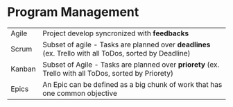 # Program Management

|||
|---|---|
| Agile | Project develop syncronized with **feedbacks**
| Scrum | Subset of agile - Tasks are planned over **deadlines** (ex. Trello with all ToDos, sorted by Deadline)
| Kanban | Subset of Agile - Tasks are planned over **priorety** (ex. Trello with all ToDos, sorted by Priorety)
| Epics | An Epic can be defined as a big chunk of work that has one common objective